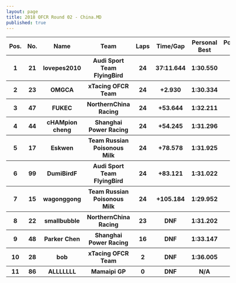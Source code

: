 ```yaml
---
layout: page
title: 2018 OFCR Round 02 - China.MD
published: true
---
```


<font size="2">
<table style="width:120%">
	<tr>
		<th>Pos.</th>
		<th>No.</th>
		<th>Name</th>
		<th>Team</th>
		<th>Laps</th>
		<th>Time/Gap</th>
		<th>Personal Best</th>
		<th>Position Diff</th>
	</tr>
	<tr>
		<th>1</th>
		<th>21</th>
		<th>lovepes2010</th>
		<th>Audi Sport Team FlyingBird</th>
		<th>24</th>
		<th>37:11.644</th>
		<th>1:30.550</th>
		<th>+1</th>
	</tr>
	<tr>
		<th>2</th>
		<th>23</th>
		<th>OMGCA</th>
		<th>xTacing OFCR Team</th>
		<th>24</th>
		<th>+2.930</th>
		<th>1:30.334</th>
		<th>+1</th>
	</tr>
	<tr>
		<th>3</th>
		<th>47</th>
		<th>FUKEC</th>
		<th>NorthernChina Racing</th>
		<th>24</th>
		<th>+53.644</th>
		<th>1:32.211</th>
		<th>+3</th>
	</tr>
	<tr>
		<th>4</th>
		<th>44</th>
		<th>cHAMpion cheng</th>
		<th>Shanghai Power Racing</th>
		<th>24</th>
		<th>+54.245</th>
		<th>1:31.296</th>
		<th>+3</th>
	</tr>
	<tr>
		<th>5</th>
		<th>17</th>
		<th>Eskwen</th>
		<th>Team Russian Poisonous Milk</th>
		<th>24</th>
		<th>+78.578</th>
		<th>1:31.925</th>
		<th>+3</th>
	</tr>
	<tr>
		<th>6</th>
		<th>99</th>
		<th>DumiBirdF</th>
		<th>Audi Sport Team FlyingBird</th>
		<th>24</th>
		<th>+83.121</th>
		<th>1:31.022</th>
		<th>+4</th>
	</tr>
	<tr>
		<th>7</th>
		<th>15</th>
		<th>wagonggong</th>
		<th>Team Russian Poisonous Milk</th>
		<th>24</th>
		<th>+105.184</th>
		<th>1:29.952</th>
		<th>-6</th>
	</tr>
	<tr>
		<th>8</th>
		<th>22</th>
		<th>smallbubble</th>
		<th>NorthernChina Racing</th>
		<th>23</th>
		<th>DNF</th>
		<th>1:31.202</th>
		<th>-3</th>
	</tr>
	<tr>
		<th>9</th>
		<th>48</th>
		<th>Parker Chen</th>
		<th>Shanghai Power Racing</th>
		<th>16</th>
		<th>DNF</th>
		<th>1:33.147</th>
		<th>0</th>
	</tr>
	<tr>
		<th>10</th>
		<th>28</th>
		<th>bob</th>
		<th>xTacing OFCR Team</th>
		<th>2</th>
		<th>DNF</th>
		<th>1:36.005</th>
		<th>+1</th>
	</tr>
	<tr>
		<th>11</th>
		<th>86</th>
		<th>ALLLLLLL</th>
		<th>Mamaipi GP</th>
		<th>0</th>
		<th>DNF</th>
		<th>N/A</th>
		<th>-7</th>
	</tr>
</table>
</font>
